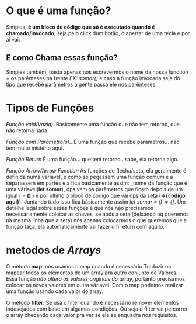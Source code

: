 # O que é uma função?

Simples, **é um bloco de código que só é executado quando é chamado/invocado**, seja pelo click dum botão, o apertar de uma tecla e por aí vai.

## E como Chama essas função?

Simples também, basta apenas nos escrevermos o nome da nossa function + os parênteses na frente _EX: somar()_ e caso a função invocada seja do tipo que recebe parâmetros a gente passa ele nos parênteses.

# Tipos de Funções

_Função void(Vazia)_: Básicamente uma função que não tem retorno, que não retorna nada.

_Função com Parâmetro(s)_...É uma função que recebe parâmetros... não tem muito mistério aqui.

_Função Return_ É uma função... que tem retorno.. sabe, ela retorna algo.

_Função Arrow/Arrow Function_ As funções de flecha/seta, ela geralmente é definida numa variável, é como se pegassem uma função comum e a separassem em partes ela fica básicamente assim: _nome da função que é uma váriavel(**let somar**), dps vem os parâmetros que ficam depois de um igual ( **= ()** ) e por ultimo o bloco de código  que vai dps da seta (**=>{código aqui}**).
Juntando tudo isso fica básicamente assim _let somar = () => {}_.
Um detalhe legal sobre essas funções é que nós não precisamos necessáriamente colocar as chaves, se após a seta (deixando oq queremos na mesma linha que a seta) nós apenas colocarmos o que queremos que a função faça, ela automaticamente vai fazer um return com aquilo.

# metodos de *Arrays*

O metodo **map**: nós usamos o map quando é necessário Traduzir ou mapear todos os elementos de um array pra outro conjunto de Valores. Essa função _não altera os valores originais do array_, portanto precisamos colocar os novos valores em outra váriavel. Com o map podemos realizar uma função usando cada valor do array.

O metodo **filter**: Se usa o filter quando é necessário remover elementos indesejados com base em algumas condições. Ou seja o filter vai percorrer o array checando cada valor pra ver se ele se enquadra nos requisitos.